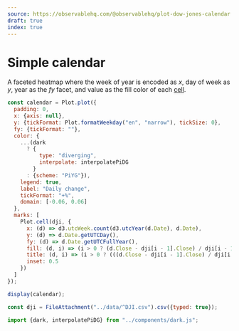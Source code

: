 ```yaml
---
source: https://observablehq.com/@observablehq/plot-dow-jones-calendar
draft: true
index: true
---
```


# Simple calendar

A faceted heatmap where the week of year is encoded as _x_, day of week as _y_, year as the _fy_ facet, and value as the fill color of each [cell](https://observablehq.com/plot/features/marks/cell). <!-- See also the [fancy version](./calendar). -->

```js echo
const calendar = Plot.plot({
  padding: 0,
  x: {axis: null},
  y: {tickFormat: Plot.formatWeekday("en", "narrow"), tickSize: 0},
  fy: {tickFormat: ""},
  color: {
    ...(dark
      ? {
          type: "diverging",
          interpolate: interpolatePiDG
        }
      : {scheme: "PiYG"}),
    legend: true,
    label: "Daily change",
    tickFormat: "+%",
    domain: [-0.06, 0.06]
  },
  marks: [
    Plot.cell(dji, {
      x: (d) => d3.utcWeek.count(d3.utcYear(d.Date), d.Date),
      y: (d) => d.Date.getUTCDay(),
      fy: (d) => d.Date.getUTCFullYear(),
      fill: (d, i) => (i > 0 ? (d.Close - dji[i - 1].Close) / dji[i - 1].Close : NaN),
      title: (d, i) => (i > 0 ? (((d.Close - dji[i - 1].Close) / dji[i - 1].Close) * 100).toFixed(1) : NaN),
      inset: 0.5
    })
  ]
});

display(calendar);
```

```js echo
const dji = FileAttachment("../data/^DJI.csv").csv({typed: true});
```

```js echo
import {dark, interpolatePiDG} from "../components/dark.js";
```
